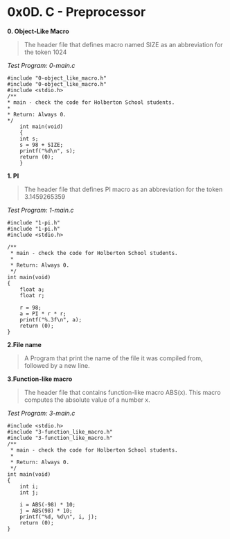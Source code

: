 # 0x0D. C - Preprocessor #

**0. Object-Like Macro**

> The header file that defines macro named SIZE as an abbreviation
> for the token 1024

*Test Program: 0-main.c*

    #include "0-object_like_macro.h"
	#include "0-object_like_macro.h"
	#include <stdio.h>
	/**
	* main - check the code for Holberton School students.
	*
	* Return: Always 0.
	*/
		int main(void)
		{
		int s;
		s = 98 + SIZE;
		printf("%d\n", s);
		return (0);
		}

**1. PI**

> The header file that defines PI macro as an abbreviation for the token
> 3.1459265359

*Test Program: 1-main.c*

    #include "1-pi.h"
    #include "1-pi.h"
    #include <stdio.h>

    /**
     * main - check the code for Holberton School students.
     *
     * Return: Always 0.
     */
    int main(void)
    {
        float a;
        float r;

        r = 98;
        a = PI * r * r;
        printf("%.3f\n", a);
        return (0);
    }

**2.File name**

> A Program that print the name of the file it was compiled from, followed
> by a new line.

**3.Function-like macro**

> The header file that contains function-like macro ABS(x). This macro computes
> the absolute value of a number x.

*Test Program: 3-main.c*

    #include <stdio.h>
    #include "3-function_like_macro.h"
    #include "3-function_like_macro.h"
    /**
     * main - check the code for Holberton School students.
     *
     * Return: Always 0.
     */
    int main(void)
    {
        int i;
        int j;

        i = ABS(-98) * 10;
        j = ABS(98) * 10;
        printf("%d, %d\n", i, j);
        return (0);
    }

